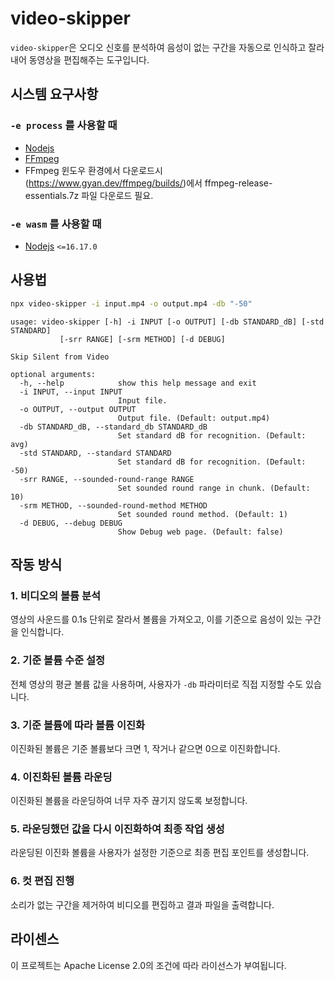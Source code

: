 # video-skipper

`video-skipper`은 오디오 신호를 분석하여 음성이 없는 구간을 자동으로 인식하고 잘라내어 동영상을 편집해주는 도구입니다.

## 시스템 요구사항

### `-e process` 를 사용할 때

- [Nodejs](https://nodejs.org/)
- [FFmpeg](https://www.ffmpeg.org/)
- FFmpeg 윈도우 환경에서 다운로드시 (https://www.gyan.dev/ffmpeg/builds/)에서 ffmpeg-release-essentials.7z 파일 다운로드 필요.

### `-e wasm` 를 사용할 때

- [Nodejs](https://nodejs.org/) `<=16.17.0`

## 사용법

```bash
npx video-skipper -i input.mp4 -o output.mp4 -db "-50"
```

```text
usage: video-skipper [-h] -i INPUT [-o OUTPUT] [-db STANDARD_dB] [-std STANDARD]
           [-srr RANGE] [-srm METHOD] [-d DEBUG]

Skip Silent from Video

optional arguments:
  -h, --help            show this help message and exit
  -i INPUT, --input INPUT
                        Input file.
  -o OUTPUT, --output OUTPUT
                        Output file. (Default: output.mp4)
  -db STANDARD_dB, --standard_db STANDARD_dB
                        Set standard dB for recognition. (Default: avg)
  -std STANDARD, --standard STANDARD
                        Set standard dB for recognition. (Default: -50)
  -srr RANGE, --sounded-round-range RANGE
                        Set sounded round range in chunk. (Default: 10)
  -srm METHOD, --sounded-round-method METHOD
                        Set sounded round method. (Default: 1)
  -d DEBUG, --debug DEBUG
                        Show Debug web page. (Default: false)
```

## 작동 방식

### 1. 비디오의 볼륨 분석

영상의 사운드를 0.1s 단위로 잘라서 볼륨을 가져오고, 이를 기준으로 음성이 있는 구간을 인식합니다.

### 2. 기준 볼륨 수준 설정

전체 영상의 평균 볼륨 값을 사용하며, 사용자가 `-db` 파라미터로 직접 지정할 수도 있습니다.

### 3. 기준 볼륨에 따라 볼륨 이진화

이진화된 볼륨은 기준 볼륨보다 크면 1, 작거나 같으면 0으로 이진화합니다.

### 4. 이진화된 볼륨 라운딩

이진화된 볼륨을 라운딩하여 너무 자주 끊기지 않도록 보정합니다.

### 5. 라운딩했던 값을 다시 이진화하여 최종 작업 생성

라운딩된 이진화 볼륨을 사용자가 설정한 기준으로 최종 편집 포인트를 생성합니다.

### 6. 컷 편집 진행

소리가 없는 구간을 제거하여 비디오를 편집하고 결과 파일을 출력합니다.

## 라이센스

이 프로젝트는 Apache License 2.0의 조건에 따라 라이선스가 부여됩니다.

